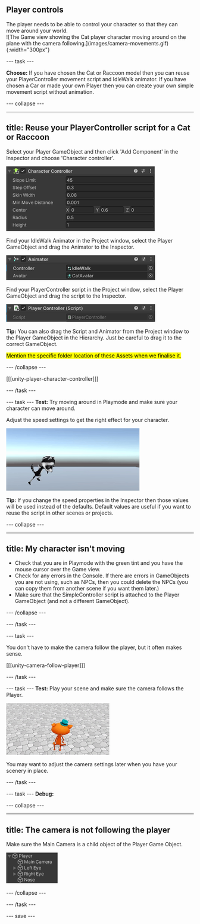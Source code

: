 ## Player controls

<div style="display: flex; flex-wrap: wrap">
<div style="flex-basis: 200px; flex-grow: 1; margin-right: 15px;">
The player needs to be able to control your character so that they can move around your world. 
</div>
<div>
![The Game view showing the Cat player character moving around on the plane with the camera following.](images/camera-movements.gif){:width="300px"}
</div>
</div>

--- task ---

**Choose:** If you have chosen the Cat or Raccoon model then you can reuse your PlayerController movement script and IdleWalk animator. If you have chosen a Car or made your own Player then you can create your own simple movement script without animation. 

--- collapse ---

---
title: Reuse your PlayerController script for a Cat or Raccoon
---

Select your Player GameObject and then click 'Add Component' in the Inspector and choose 'Character controller'.

![The Character controller component in the Inspector window with default settings.](images/character-controller.png)

Find your IdleWalk Animator in the Project window, select the Player GameObject and drag the Animator to the Inspector. 

![The Animator component in the Inspector window with 'IdleWalk' populated.](images/animator-component.png)

Find your PlayerController script in the Project window, select the Player GameObject and drag the script to the Inspector. 

![The Script component in the Inspector window with 'Player Controller' script populated.](images/script-component.png)

**Tip:** You can also drag the Script and Animator from the Project window to the Player GameObject in the Hierarchy. Just be careful to drag it to the correct GameObject. 

<mark>Mention the specific folder location of these Assets when we finalise it.</mark>

--- /collapse ---

[[[unity-player-character-controller]]]

--- /task ---

--- task ---
**Test:** Try moving around in Playmode and make sure your character can move around. 

Adjust the speed settings to get the right effect for your character. 

![An animated gif showing the Raccoon character moving around on the plane](images/animated-char.gif)

**Tip:** If you change the speed properties in the Inspector then those values will be used instead of the defaults. Default values are useful if you want to reuse the script in other scenes or projects. 

--- collapse ---

---
title: My character isn't moving
---

+ Check that you are in Playmode with the green tint and you have the mouse cursor over the Game view. 
+ Check for any errors in the Console. If there are errors in GameObjects you are not using, such as NPCs, then you could delete the NPCs (you can copy them from another scene if you want them later.)
+ Make sure that the SimpleController script is attached to the Player GameObject (and not a different GameObject). 

--- /collapse ---

--- /task ---


--- task ---

You don't have to make the camera follow the player, but it often makes sense. 

[[[unity-camera-follow-player]]]

--- /task ---

--- task ---
**Test:** Play your scene and make sure the camera follows the Player. 

![An animated gif showing the camera following the player from a slightly elevated position.](images/camera-movements.gif)

You may want to adjust the camera settings later when you have your scenery in place. 

--- /task ---

--- task ---
**Debug:**

--- collapse ---

---
title: The camera is not following the player
---

Make sure the Main Camera is a child object of the Player Game Object. 

![The Hierarchy window showing the Main Camera indented under the Player as a child GameObject.](images/camera-child.png)

--- /collapse ---

--- /task ---

--- save ---